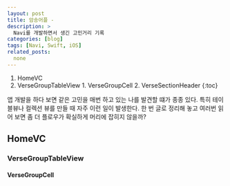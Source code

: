 ```yaml
---
layout: post
title: 암송어플 -
description: >
  Navi를 개발하면서 생긴 고민거리 기록
categories: [blog]
tags: [Navi, Swift, iOS]
related_posts:
  none
---
```


1. HomeVC
  1. VerseGroupTableView
    1. VerseGroupCell
    2. VerseSectionHeader
{:toc}

앱 개발을 하다 보면 같은 고민을 매번 하고 있는 나를 발견할 떄가 종종 있다. 특히 테이블뷰나 컬렉션 뷰를 만들 때 자주 이런 일이 발생한다. 한 번 글로 정리해 놓고 여러번 읽어 보면 좀 더 플로우가 확실하게 머리에 잡히지 않을까?

## HomeVC

### VerseGroupTableView

#### VerseGroupCell

##
